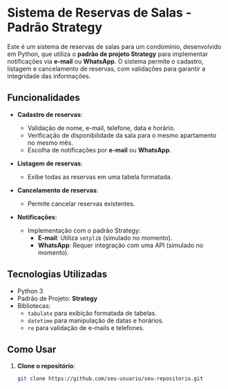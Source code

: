 # Sistema de Reservas de Salas - Padrão Strategy

Este é um sistema de reservas de salas para um condomínio, desenvolvido em Python, que utiliza o **padrão de projeto Strategy** para implementar notificações via **e-mail** ou **WhatsApp**. O sistema permite o cadastro, listagem e cancelamento de reservas, com validações para garantir a integridade das informações.

## Funcionalidades

- **Cadastro de reservas**:
  - Validação de nome, e-mail, telefone, data e horário.
  - Verificação de disponibilidade da sala para o mesmo apartamento no mesmo mês.
  - Escolha de notificações por **e-mail** ou **WhatsApp**.

- **Listagem de reservas**:
  - Exibe todas as reservas em uma tabela formatada.

- **Cancelamento de reservas**:
  - Permite cancelar reservas existentes.

- **Notificações**:
  - Implementação com o padrão Strategy:
    - **E-mail**: Utiliza `smtplib` (simulado no momento).
    - **WhatsApp**: Requer integração com uma API (simulado no momento).

## Tecnologias Utilizadas

- Python 3
- Padrão de Projeto: **Strategy**
- Bibliotecas:
  - `tabulate` para exibição formatada de tabelas.
  - `datetime` para manipulação de datas e horários.
  - `re` para validação de e-mails e telefones.

## Como Usar

1. **Clone o repositório**:
   ```bash
   git clone https://github.com/seu-usuario/seu-repositorio.git
